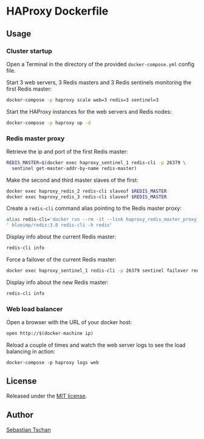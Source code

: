 # HAProxy Dockerfile

## Usage

### Cluster startup

Open a Terminal in the directory of the provided `docker-compose.yml` config
file.

Start 3 web servers, 3 Redis masters and 3 Redis sentinels monitoring the first
Redis master:

```sh
docker-compose -p haproxy scale web=3 redis=3 sentinel=3
```

Start the HAProxy instances for the web servers and Redis nodes:

```sh
docker-compose -p haproxy up -d
```

### Redis master proxy

Retrieve the ip and port of the first Redis master:

```sh
REDIS_MASTER=$(docker exec haproxy_sentinel_1 redis-cli -p 26379 \
  sentinel get-master-addr-by-name redis-master)
```

Make the second and third master slaves of the first:

```sh
docker exec haproxy_redis_2 redis-cli slaveof $REDIS_MASTER
docker exec haproxy_redis_3 redis-cli slaveof $REDIS_MASTER
```

Create a `redis-cli` command alias pointing to the Redis master proxy:

```sh
alias redis-cli='docker run --rm -it --link haproxy_redis_master_proxy_1:redis'\
' blueimp/redis:3.0 redis-cli -h redis'
```

Display info about the current Redis master:

```sh
redis-cli info
```

Force a failover of the current Redis master:

```sh
docker exec haproxy_sentinel_1 redis-cli -p 26379 sentinel failover redis-master
```

Display info about the new Redis master:

```sh
redis-cli info
```

### Web load balancer

Open a browser with the URL of your docker host:

```sh
open http://$(docker-machine ip)
```

Reload a couple of times and watch the web server logs to see the load balancing
in action:

```
docker-compose -p haproxy logs web
```

## License
Released under the [MIT license](http://www.opensource.org/licenses/MIT).

## Author
[Sebastian Tschan](https://blueimp.net/)
